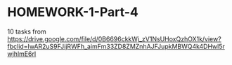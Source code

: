 # HOMEWORK-1-Part-4
10 tasks from https://drive.google.com/file/d/0B6696ckkWj_zV1NsUHoxQzhOX1k/view?fbclid=IwAR2uS9FJijRWFh_aimFm33ZD8ZMZnhAJFJupkMBWQ4k4DHwl5rwjhlmE6rI
